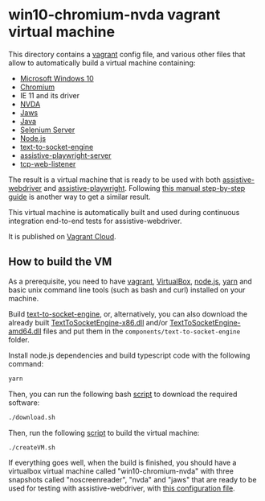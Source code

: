 # win10-chromium-nvda vagrant virtual machine

This directory contains a [vagrant](https://vagrantup.com) config file, and various other files that allow to automatically build a virtual machine containing:

- [Microsoft Windows 10](https://developer.microsoft.com/en-us/microsoft-edge/tools/vms/)
- [Chromium](https://www.chromium.org/)
- IE 11 and its driver
- [NVDA](https://www.nvaccess.org/)
- [Jaws](https://www.freedomscientific.com/products/software/jaws/)
- [Java](https://www.java.com)
- [Selenium Server](https://www.selenium.dev/downloads/)
- [Node.js](https://nodejs.org)
- [text-to-socket-engine](../../components/text-to-socket-engine)
- [assistive-playwright-server](../../components/assistive-playwright-server)
- [tcp-web-listener](../../components/tcp-web-listener)

The result is a virtual machine that is ready to be used with both [assistive-webdriver](../../components/assistive-webdriver) and [assistive-playwright](../../components/assistive-playwright-client). Following [this manual step-by-step guide](../../doc/vm-guide/README.md) is another way to get a similar result.

This virtual machine is automatically built and used during continuous integration end-to-end tests for assistive-webdriver.

It is published on [Vagrant Cloud](https://app.vagrantup.com/assistive-webdriver/boxes/win10-chromium-nvda).

## How to build the VM

As a prerequisite, you need to have [vagrant](https://vagrantup.com), [VirtualBox](https://www.virtualbox.org/), [node.js](https://nodejs.org), [yarn](https://yarnpkg.com) and basic unix command line tools (such as bash and curl) installed on your machine.

Build [text-to-socket-engine](../../components/text-to-socket-engine), or, alternatively, you can also download the already built [TextToSocketEngine-x86.dll](https://unpkg.com/text-to-socket-engine/TextToSocketEngine-x86.dll) and/or [TextToSocketEngine-amd64.dll](https://unpkg.com/text-to-socket-engine/TextToSocketEngine-amd64.dll) files and put them in the `components/text-to-socket-engine` folder.

Install node.js dependencies and build typescript code with the following command:

```sh
yarn
```

Then, you can run the following bash [script](./download.sh) to download the required software:

```sh
./download.sh
```

Then, run the following [script](./createVM.sh) to build the virtual machine:

```
./createVM.sh
```

If everything goes well, when the build is finished, you should have a virtualbox virtual machine called "win10-chromium-nvda" with three snapshots called "noscreenreader", "nvda" and "jaws" that are ready to be used for testing with assistive-webdriver, with [this configuration file](./vm-config.json).

